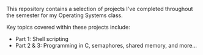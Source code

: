 This repository contains a selection of projects I've completed throughout the semester for my Operating Systems class.

Key topics covered within these projects include:

- Part 1: Shell scripting
- Part 2 & 3: Programming in C, semaphores, shared memory, and more...
